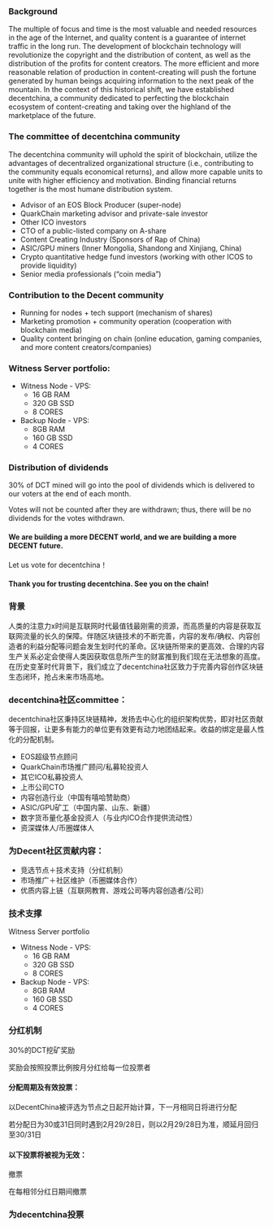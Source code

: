 ### Background

The multiple of focus and time is the most valuable and needed resources in the age of the Internet, and quality content is a guarantee of internet traffic in the long run. The development of blockchain technology will revolutionize the copyright and the distribution of content, as well as the distribution of the profits for content creators. The more efficient and more reasonable relation of production in content-creating will push the fortune generated by human beings acquiring information to the next peak of the mountain. In the context of this historical shift, we have established decentchina, a community dedicated to perfecting the blockchain ecosystem of content-creating and taking over the highland of the marketplace of the future. 

### The committee of decentchina community

The decentchina community will uphold the spirit of blockchain, utilize the advantages of decentralized organizational structure (i.e., contributing to the community equals economical returns), and allow more capable units to unite with higher efficiency and motivation. Binding financial returns together is the most humane distribution system.

- Advisor of an EOS Block Producer (super-node)
- QuarkChain marketing advisor and private-sale investor
- Other ICO investors
- CTO of a public-listed company on A-share
- Content Creating Industry (Sponsors of Rap of China)
- ASIC/GPU miners (Inner Mongolia, Shandong and Xinjiang, China)
- Crypto quantitative hedge fund investors (working with other ICOS to provide liquidity)
- Senior media professionals (“coin media”)

### Contribution to the Decent community
- Running for nodes + tech support (mechanism of shares)
- Marketing promotion + community operation (cooperation with blockchain media)
- Quality content bringing on chain (online education, gaming companies, and more content creators/companies)

### Witness Server portfolio:

- Witness Node - VPS:
    - 16 GB RAM
    - 320 GB SSD
    - 8 CORES
- Backup Node - VPS:
    - 8GB RAM
    - 160 GB SSD
    - 4 CORES

### Distribution of dividends

30% of DCT mined will go into the pool of dividends which is delivered to our voters at the end of each month.

Votes will not be counted after they are withdrawn; thus, there will be no dividends for the votes withdrawn.

#### We are building a more DECENT world, and we are building a more DECENT future. 

Let us vote for decentchina！

#### Thank you for trusting decentchina. See you on the chain! 

### 背景

人类的注意力x时间是互联网时代最值钱最刚需的资源，而高质量的内容是获取互联网流量的长久的保障。伴随区块链技术的不断完善，内容的发布/确权、内容创造者的利益分配等问题会发生划时代的革命。区块链所带来的更高效、合理的内容生产关系必定会使得人类因获取信息所产生的财富推到我们现在无法想象的高度。在历史变革时代背景下，我们成立了decentchina社区致力于完善内容创作区块链生态闭环，抢占未来市场高地。

### decentchina社区committee：

decentchina社区秉持区块链精神，发扬去中心化的组织架构优势，即对社区贡献等于回报，让更多有能力的单位更有效更有动力地团结起来。收益的绑定是最人性化的分配机制。
- EOS超级节点顾问
- QuarkChain市场推广顾问/私募轮投资人
- 其它ICO私募投资人
- 上市公司CTO
- 内容创造行业（中国有嘻哈赞助商）
- ASIC/GPU矿工（中国内蒙、山东、新疆）
- 数字货币量化基金投资人（与业内ICO合作提供流动性）
- 资深媒体人/币圈媒体人

### 为Decent社区贡献内容：
- 竞选节点＋技术支持（分红机制）
- 市场推广＋社区维护（币圈媒体合作）
- 优质内容上链（互联网教育、游戏公司等内容创造者/公司）

### 技术支撑

Witness Server portfolio
-	Witness Node - VPS:
    - 16 GB RAM
    - 320 GB SSD
    - 8 CORES
- Backup Node - VPS:  
  - 8GB RAM
  - 160 GB SSD
  -	4 CORES
  
### 分红机制

30%的DCT挖矿奖励

奖励会按照投票比例按月分红给每一位投票者

#### 分配周期及有效投票：

以DecentChina被评选为节点之日起开始计算，下一月相同日将进行分配

若分配日为30或31日同时遇到2月29/28日，则以2月29/28日为准，顺延月回归至30/31日

#### 以下投票将被视为无效：

撤票

在每相邻分红日期间撤票

### 为decentchina投票
